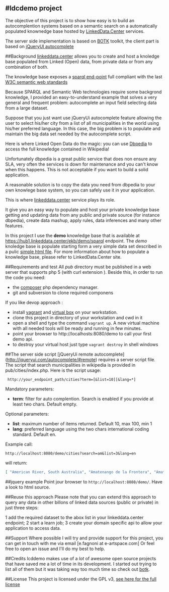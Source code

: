 #ldcdemo project
----------------

The objective of this project is to show how easy is to build an autocomplention systems based on a semantic search on a automatically 
populated knownedge base hosted by [LinkedData.Center](http://linkeddata.center/) services.

The server side implementation is based on [BOTK](http://ontology.it/tools/botk) toolkit, the client part is based on [jQueryUI autocomplete](http://jqueryui.com/autocomplete/)

##Background
[linkeddata.center](http://linkeddata.center/) allows you to create and host a knoledge base populated from Linked (Open) data, from  private data or from any combination of both.

The knowledge base exposes a [sparql end-point](http://www.w3.org/TR/sparql11-query/) full compliant with the last [W3C semantic web standards](http://www.w3.org/standards/semanticweb/)

Because SPARQL and Semantic Web technologies require some backgrond knowledge, I provided an easy-to-understand example that solves a 
very general and frequent problem: autocomplete an input field selecting data from a large dataset.

Suppose that you just want use jQueryUi autocomplete feature allowing the user to select his/her city from a list of all municipalities in the world using his/her preferred language.
In this case, the big problem is to populate and maintain the big data set needed by the autocomplete script.
 
Here is where Linked Open Data do the magic: you can use [Dbpedia](http://dbpedia.org) to access the full knowledge contained in Wikipedia!

Unfortunately dbpedia is a great public service that does non ensure any SLA, very often the services is down for maintenance and you can't know when this happens.
This is not acceptable if you want to build a solid application.

A reasonable solution is to copy the data you need from dbpedia to your own knowlege base system, so you can safely use it in your application. 

This is where [linkeddata.center](http://linkeddata.center/) service plays its role.

It give you an easy way to populate and host your private
knowledge base getting and updating data from any public and private source (for instance dbpedia), 
create data mashup, apply rules, data inferences and many other features.

In this project I use the **demo** knowledge base that is available at 
https://hub1.linkeddata.center/ekb/demo/sparql endpoint.
The *demo* knoledge base is populate starting form a very simple data set described in a 
pulic [simple html file](http://demo.hub1.linkeddata.center/data/abox.html).
For more information about how to populate a knowledge base, please refer to LinkedData.Center site. 

##Requirements and test
All *pub* directory must be published in a web server that supports php 5 (with curl extension ).
Beside this, in order to run the code you need:

  - the [composer](https://getcomposer.org/) php dependency manager.
  - git and subversion to clone required componens
  
If you like devop approach :

  - install [vagrant](https://docs.vagrantup.com/v2/installation/) and [virtual box](https://www.virtualbox.org/) on your workstation.
  - clone this project in directory of your workstation and cwd in it
  - open a shell and type the command `vagrant up`. A new virtual machine with all needed tools will be ready and running in few minutes.
  - point your browser to http://localhosts:8080/demo to call your first demo api.
  - to destroy your virtual host just type `vagrant destroy` in shell windows

##The server side script
[jQueryUi remote autocomplete] (http://jqueryui.com/autocomplete/#remote) requires a 
server script file. 
The script that search municipalities in wikipedia is provided in pub/cities/index.php. Here is the script usage:

```
 http://your_endpoint_path/cities?term=[&list=10][&lang=*]
```

Mandatory parameters:
  - **term**: filter for auto complention. Search is enabled if you provide at least two chars.  Default empty.

Optional parameters:

  - **list**: maximum number of items returned. Default 10, max 100, min 1
  - **lang**: preferred language using the two chars international coding standard. Default en.

Example call:

`http://localhost:8080/demo/cities?search=am&list=3&lang=en` 

will return:

```json
[ "American River, South Australia", "Amatenango de la Frontera", "Amatenango del Valle" ]
```

##jquery example
Point jour browser to `http://localhost:8080/demo/`. Have a look to html source.

##Reuse this approach
Please note that you can extend this approach to query any data in other billons of linked data sources
(public or private) in just three steps:

  1 add the required dataset to the abox list in your linkeddata.center endpoint;
  2 start a learn job; 
  3 create your domain specific api to allow your application to access data.

##Support
Where possible I will try and provide support for this project, you can get in touch with me via email [e.fagnoni at e-artspace.com]
Or feel free to open an issue and I'll do my best to help.

##Credits
lcddemo makes use of a *lot* of awesome open source projects that have saved me a lot of time in its development. I started out trying to list all of them but it was taking way too much time so check out
[botk](http://ontology.it/tools/botk).

##License
This project is licensed under the GPL v3, [see here for the full license](https://github.com/ecow/lcddemo/LICENSE)

